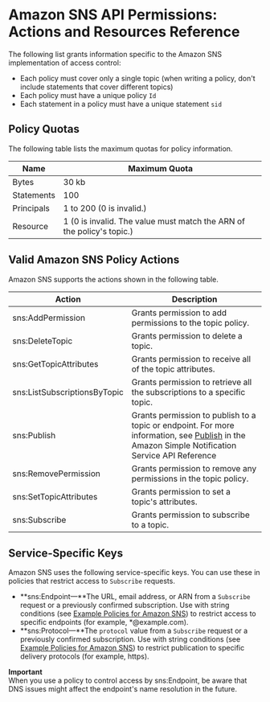 # Amazon SNS API Permissions: Actions and Resources Reference<a name="sns-access-policy-language-api-permissions-reference"></a>

The following list grants information specific to the Amazon SNS implementation of access control:
+ Each policy must cover only a single topic \(when writing a policy, don't include statements that cover different topics\)
+ Each policy must have a unique policy `Id`
+ Each statement in a policy must have a unique statement `sid`

## Policy Quotas<a name="sns-policy-quotas"></a>

The following table lists the maximum quotas for policy information\.


| Name | Maximum Quota | 
| --- | --- | 
|  Bytes  |  30 kb  | 
|  Statements  |  100  | 
|  Principals  |  1 to 200 \(0 is invalid\.\)  | 
|  Resource  |  1 \(0 is invalid\. The value must match the ARN of the policy's topic\.\)  | 

## Valid Amazon SNS Policy Actions<a name="sns-valid-policy-actions"></a>

Amazon SNS supports the actions shown in the following table\.


| Action | Description | 
| --- | --- | 
|  sns:AddPermission  | Grants permission to add permissions to the topic policy\. | 
|  sns:DeleteTopic  | Grants permission to delete a topic\. | 
|  sns:GetTopicAttributes  | Grants permission to receive all of the topic attributes\. | 
|  sns:ListSubscriptionsByTopic  | Grants permission to retrieve all the subscriptions to a specific topic\. | 
|  sns:Publish  | Grants permission to publish to a topic or endpoint\. For more information, see [Publish](https://docs.aws.amazon.com/sns/latest/api/API_Publish.html) in the Amazon Simple Notification Service API Reference  | 
|  sns:RemovePermission  | Grants permission to remove any permissions in the topic policy\. | 
|  sns:SetTopicAttributes  | Grants permission to set a topic's attributes\. | 
|  sns:Subscribe  | Grants permission to subscribe to a topic\. | 

## Service\-Specific Keys<a name="sns-service-specific-keys"></a>

Amazon SNS uses the following service\-specific keys\. You can use these in policies that restrict access to `Subscribe` requests\.
+ **sns:Endpoint—**The URL, email address, or ARN from a `Subscribe` request or a previously confirmed subscription\. Use with string conditions \(see [Example Policies for Amazon SNS](sns-using-identity-based-policies.md#sns-example-policies)\) to restrict access to specific endpoints \(for example, \*@example\.com\)\.
+ **sns:Protocol—**The `protocol` value from a `Subscribe` request or a previously confirmed subscription\. Use with string conditions \(see [Example Policies for Amazon SNS](sns-using-identity-based-policies.md#sns-example-policies)\) to restrict publication to specific delivery protocols \(for example, https\)\.

**Important**  
When you use a policy to control access by sns:Endpoint, be aware that DNS issues might affect the endpoint's name resolution in the future\.